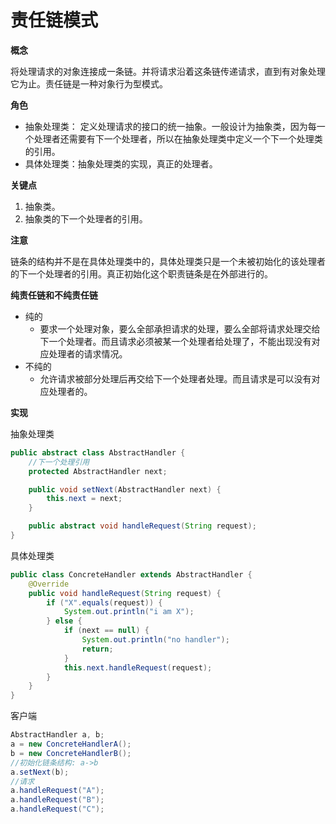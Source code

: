 # 责任链模式

**概念**

将处理请求的对象连接成一条链。并将请求沿着这条链传递请求，直到有对象处理它为止。责任链是一种对象行为型模式。

**角色**

- 抽象处理类： 定义处理请求的接口的统一抽象。一般设计为抽象类，因为每一个处理者还需要有下一个处理者，所以在抽象处理类中定义一个下一个处理类的引用。
- 具体处理类：抽象处理类的实现，真正的处理者。

**关键点**

1. 抽象类。
2. 抽象类的下一个处理者的引用。

**注意**

链条的结构并不是在具体处理类中的，具体处理类只是一个未被初始化的该处理者的下一个处理者的引用。真正初始化这个职责链条是在外部进行的。

**纯责任链和不纯责任链**

- 纯的
  - 要求一个处理对象，要么全部承担请求的处理，要么全部将请求处理交给下一个处理者。而且请求必须被某一个处理者给处理了，不能出现没有对应处理者的请求情况。
- 不纯的
  - 允许请求被部分处理后再交给下一个处理者处理。而且请求是可以没有对应处理者的。

**实现**

抽象处理类

```java
public abstract class AbstractHandler {
    //下一个处理引用
    protected AbstractHandler next;

    public void setNext(AbstractHandler next) {
        this.next = next;
    }

    public abstract void handleRequest(String request);
}
```

具体处理类

```java
public class ConcreteHandler extends AbstractHandler {
    @Override
    public void handleRequest(String request) {
        if ("X".equals(request)) {
            System.out.println("i am X");
        } else {
            if (next == null) {
                System.out.println("no handler");
                return;
            }
            this.next.handleRequest(request);
        }
    }
}
```

客户端

```java
AbstractHandler a, b;
a = new ConcreteHandlerA();
b = new ConcreteHandlerB();
//初始化链条结构: a->b
a.setNext(b);
//请求
a.handleRequest("A");
a.handleRequest("B");
a.handleRequest("C");
```